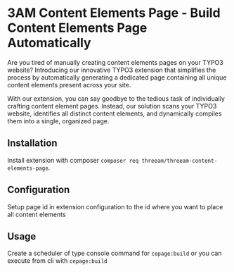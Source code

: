 # 3AM Content Elements Page - Build Content Elements Page Automatically

Are you tired of manually creating content elements pages on your TYPO3 website? Introducing our innovative TYPO3 extension that simplifies the process by automatically generating a dedicated page containing all unique content elements present across your site.

With our extension, you can say goodbye to the tedious task of individually crafting content element pages. Instead, our solution scans your TYPO3 website, identifies all distinct content elements, and dynamically compiles them into a single, organized page.

## Installation

Install extension with composer `composer req threeam/threeam-content-elements-page`.

## Configuration
Setup page id in extension configuration to the id where you want to place all content elements

## Usage
Create a scheduler of type console command  for `cepage:build` or you can execute from cli with `cepage:build`


